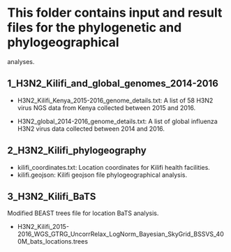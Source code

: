 
# This folder contains input and result files for the phylogenetic and phylogeographical
analyses.

## 	1_H3N2_Kilifi_and_global_genomes_2014-2016 

* 	H3N2_Kilifi_Kenya_2015-2016_genome_details.txt: A list of 58 H3N2 virus NGS data from
Kenya collected between 2015 and 2016.

*	H3N2_global_2014-2016_genome_details.txt: A list of global influenza H3N2 virus data
collected between 2014 and 2016. 


## 2_H3N2_Kilifi_phylogeography

*	kilifi_coordinates.txt: Location coordinates for Kilifi health facilities.  
*	kilifi.geojson: Kilifi geojson file phylogeographical analysis. 
	

## 3_H3N2_Kilifi_BaTS

Modified BEAST trees file for location BaTS analysis.

* H3N2_Kilifi_2015-2016_WGS_GTRG_UncorrRelax_LogNorm_Bayesian_SkyGrid_BSSVS_400M_bats_locations.trees



